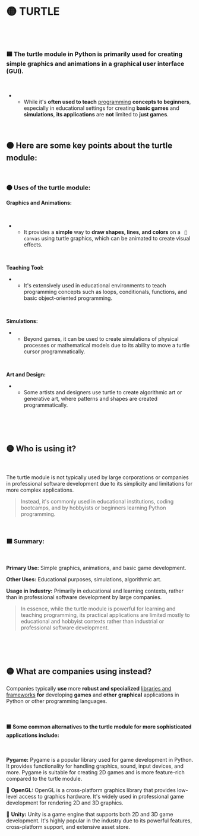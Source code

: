 # 🟡 TURTLE

<br>
<br>

### 🟦 The turtle module in Python is primarily used for creating simple graphics and animations in a graphical user interface (GUI).

<br>

- - While it's **often used to teach** <u>programming</u> **concepts to beginners**, especially in educational settings for creating **basic games** and **simulations**, **its applications** are **not** limited to **just games**.


<br>

## 🟠 Here are some key points about the turtle module:


<br>

### 🟠 Uses of the turtle module:

**Graphics and Animations:**

<br>

- -  It provides a **simple** way to **draw shapes, lines, and colors** on a ` 🔲 canvas` using turtle graphics, which can be animated to create visual effects.

<br>

**Teaching Tool:**

- - It's extensively used in educational environments to teach programming concepts such as loops, conditionals, functions, and basic object-oriented programming.

<br>

**Simulations:**

- -  Beyond games, it can be used to create simulations of physical processes or mathematical models due to its ability to move a turtle cursor programmatically.

<br>

**Art and Design:**

- - Some artists and designers use turtle to create algorithmic art or generative art, where patterns and shapes are created programmatically.

<br>
<br>
<br>

## 🟡 Who is using it?

<br>

The turtle module is not typically used by large corporations or companies in professional software development due to its simplicity and limitations for more complex applications.

>Instead, it's commonly used in educational institutions, coding bootcamps, and by hobbyists or beginners learning Python programming.

<br>

### 🟦 Summary:

<br>


**Primary Use:** Simple graphics, animations, and basic game development.

**Other Uses:** Educational purposes, simulations, algorithmic art.

**Usage in Industry:** Primarily in educational and learning contexts, rather than in professional software development by large companies.


>In essence, while the turtle module is powerful for learning and teaching programming, its practical applications are limited mostly to educational and hobbyist contexts rather than industrial or professional software development.


<br>
<br>
<br>


## 🟡 What are companies using instead?

Companies typically **use** more **robust and specialized**  <u>libraries and frameworks</u>  **for** developing **games** and **other** **graphical** applications in Python or other programming languages.

<br>

#### 🟦 Some common alternatives to the turtle module for more sophisticated applications include:

<br>

**Pygame:** Pygame is a popular library used for game development in Python. It provides functionality for handling graphics, sound, input devices, and more. Pygame is suitable for creating 2D games and is more feature-rich compared to the turtle module.

📌 **OpenGL:** OpenGL is a cross-platform graphics library that provides low-level access to graphics hardware. It's widely used in professional game development for rendering 2D and 3D graphics.

📌 **Unity:** Unity is a game engine that supports both 2D and 3D game development. It's highly popular in the industry due to its powerful features, cross-platform support, and extensive asset store.
